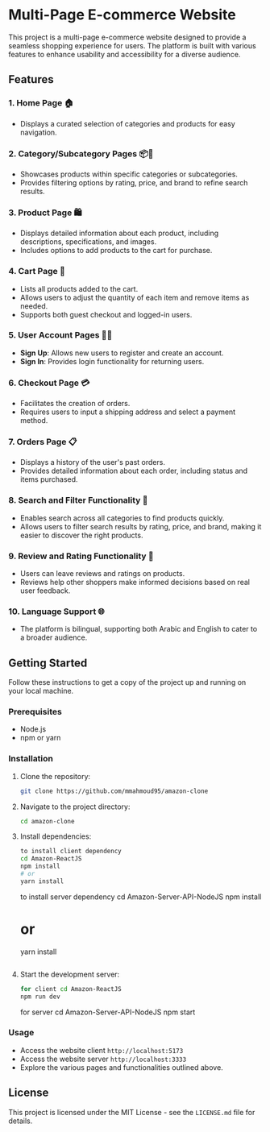 # Multi-Page E-commerce Website

This project is a multi-page e-commerce website designed to provide a seamless shopping experience for users. The platform is built with various features to enhance usability and accessibility for a diverse audience.

## Features

### 1. Home Page 🏠

-   Displays a curated selection of categories and products for easy navigation.

### 2. Category/Subcategory Pages 📦📁

-   Showcases products within specific categories or subcategories.
-   Provides filtering options by rating, price, and brand to refine search results.

### 3. Product Page 🛍️

-   Displays detailed information about each product, including descriptions, specifications, and images.
-   Includes options to add products to the cart for purchase.

### 4. Cart Page 🛒

-   Lists all products added to the cart.
-   Allows users to adjust the quantity of each item and remove items as needed.
-   Supports both guest checkout and logged-in users.

### 5. User Account Pages 📝🔐

-   **Sign Up**: Allows new users to register and create an account.
-   **Sign In**: Provides login functionality for returning users.

### 6. Checkout Page 💳

-   Facilitates the creation of orders.
-   Requires users to input a shipping address and select a payment method.

### 7. Orders Page 📋

-   Displays a history of the user's past orders.
-   Provides detailed information about each order, including status and items purchased.

### 8. Search and Filter Functionality 🧐

-   Enables search across all categories to find products quickly.
-   Allows users to filter search results by rating, price, and brand, making it easier to discover the right products.

### 9. Review and Rating Functionality 🌟

-   Users can leave reviews and ratings on products.
-   Reviews help other shoppers make informed decisions based on real user feedback.

### 10. Language Support 🌐

-   The platform is bilingual, supporting both Arabic and English to cater to a broader audience.

## Getting Started

Follow these instructions to get a copy of the project up and running on your local machine.

### Prerequisites

-   Node.js
-   npm or yarn

### Installation

1. Clone the repository:
    ```bash
    git clone https://github.com/mmahmoud95/amazon-clone
    ```
2. Navigate to the project directory:
    ```bash
    cd amazon-clone
    ```
3. Install dependencies:

    ```bash
    to install client dependency
    cd Amazon-ReactJS
    npm install
    # or
    yarn install
    ```

    to install server dependency
    cd Amazon-Server-API-NodeJS
    npm install

    # or

    yarn install

    ```

    ```

4. Start the development server:
    ```bash
    for client cd Amazon-ReactJS
    npm run dev
    ```
    for server cd Amazon-Server-API-NodeJS
    npm start

### Usage

-   Access the website client `http://localhost:5173`
-   Access the website server `http://localhost:3333`
-   Explore the various pages and functionalities outlined above.

## License

This project is licensed under the MIT License - see the `LICENSE.md` file for details.
